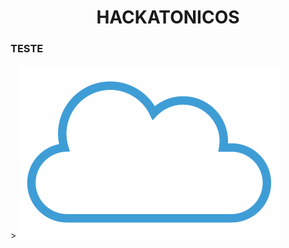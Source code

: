 <!DOCTYPE html>
<html lang="en">

<head>
    <center>
        <h1>HACKATONICOS</h1>
    </center>
</head>

<body>
        <h3>TESTE</h3>>
        <img src="images/teste.png"/>
</body>
</html>
